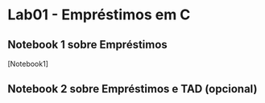 # Lab01 - Empréstimos em C

## Notebook 1 sobre Empréstimos

[Notebook1] 

## Notebook 2 sobre Empréstimos e TAD (opcional)

